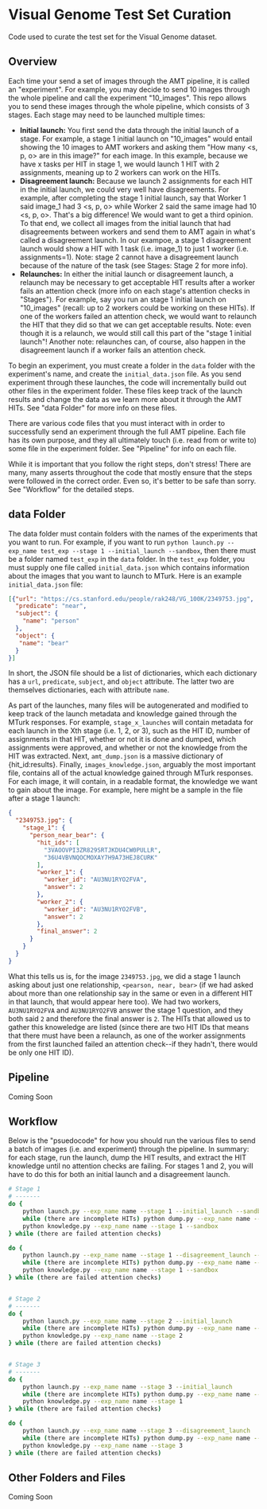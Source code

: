# Visual Genome Test Set Curation
Code used to curate the test set for the Visual Genome dataset.

## Overview

Each time your send a set of images through the AMT pipeline, it is called an "experiment". For example, you may decide to send 10 images through the whole pipeline and call the experiment "10_images". This repo allows you to send these images through the whole pipeline, which consists of 3 stages. Each stage may need to be launched multiple times:

- **Initial launch:** You first send the data through the initial launch of a stage. For example, a stage 1 initial launch on "10_images" would entail showing the 10 images to AMT workers and asking them "How many <s, p, o> are in this image?" for each image. In this example, because we have x tasks per HIT in stage 1, we would launch 1 HIT with 2 assignments, meaning up to 2 workers can work on the HITs.
- **Disagreement launch:** Because we launch 2 assignments for each HIT in the initial launch, we could very well have disagreements. For example, after completing the stage 1 initial launch, say that Worker 1 said image_1 had 3 <s, p, o> while Worker 2 said the same image had 10 <s, p, o>. That's a big difference! We would want to get a third opinion. To that end, we collect all images from the initial launch that had disagreements between workers and send them to AMT again in what's called a disagreement launch. In our exampoe, a stage 1 disagreement launch would show a HIT with 1 task (i.e. image_1) to just 1 worker (i.e. assignments=1). Note: stage 2 cannot have a disagreement launch because of the nature of the task (see Stages: Stage 2 for more info).
- **Relaunches:** In either the initial launch or disagreement launch, a relaunch may be necessary to get acceptable HIT results after a worker fails an attention check (more info on each stage's attention checks in "Stages"). For example, say you run an stage 1 initial launch on "10_images" (recall: up to 2 workers could be working on these HITs). If one of the workers failed an attention check, we would want to relaunch the HIT that they did so that we can get acceptable results. Note: even though it is a relaunch, we would still call this part of the "stage 1 initial launch"! Another note: relaunches can, of course, also happen in the disagreement launch if a worker fails an attention check.

To begin an experiment, you must create a folder in the `data` folder with the experiment's name, and create the `initial_data.json` file. As you send experiment through these launches, the code will incrementally build out other files in the experiment folder. These files keep track of the launch results and change the data as we learn more about it through the AMT HITs. See "data Folder" for more info on these files.

There are various code files that you must interact with in order to successfully send an experiment through the full AMT pipeline. Each file has its own purpose, and they all ultimately touch (i.e. read from or write to) some file in the experiment folder. See "Pipeline" for info on each file.

While it is important that you follow the right steps, don't stress! There are many, many asserts throughout the code that mostly ensure that the steps were followed in the correct order. Even so, it's better to be safe than sorry. See "Workflow" for the detailed steps.



## data Folder

The data folder must contain folders with the names of the experiments that you want to run. For example, if you want to run `python launch.py --exp_name test_exp --stage 1 --initial_launch --sandbox`, then there must be a folder named `test_exp` in the `data` folder. In the `test_exp` folder, you must supply one file called `initial_data.json` which contains information about the images that you want to launch to MTurk. Here is an example `initial_data.json` file:

```json
[{"url": "https://cs.stanford.edu/people/rak248/VG_100K/2349753.jpg",
  "predicate": "near",
  "subject": {
    "name": "person"
  },
  "object": {
   "name": "bear"
  }
}]
```

In short, the JSON file should be a list of dictionaries, which each dictionary has a `url`, `predicate`, `subject`, and `object` attribute. The latter two are themselves dictionaries, each with attribute `name`.

As part of the launches, many files will be autogenerated and modified to keep track of the launch metadata and knowledge gained through the MTurk responses. For example, `stage_x_launches` will contain metadata for each launch in the Xth stage (i.e. 1, 2, or 3), such as the HIT ID, number of assignments in that HIT, whether or not it is done and dumped, which assignments were approved, and whether or not the knowledge from the HIT was extracted. Next, `amt_dump.json` is a massive dictionary of {hit_id:results}. Finally, `images_knowledge.json`, arguably the most important file, contains all of the actual knowledge gained through MTurk responses. For each image, it will contain, in a readable format, the knowledge we want to gain about the image. For example, here might be a sample in the file after a stage 1 launch:

```json
{
  "2349753.jpg": {
    "stage_1": {
      "person_near_bear": {
        "hit_ids": [
          "3VAOOVPI3ZR829SRTJKDU4CW0PULLR",
          "36U4VBVNQOCMOXAY7H9A73HEJ8CURK"
        ],
        "worker_1": {
          "worker_id": "AU3NU1RYO2FVA",
          "answer": 2
        },
        "worker_2": {
          "worker_id": "AU3NU1RYO2FVB",
          "answer": 2
        },
        "final_answer": 2
      }
    }
  }
}
```

What this tells us is, for the image `2349753.jpg`, we did a stage 1 launch asking about just one relationship, `<pearson, near, bear>` (if we had asked about more than one relationship say in the same or even in a different HIT in that launch, that would appear here too). We had two workers, `AU3NU1RYO2FVA` and `AU3NU1RYO2FVB` answer the stage 1 question, and they both said `2` and therefore the final answer is `2`. The HITs that allowed us to gather this knoweledge are listed (since there are two HIT IDs that means that there must have been a relaunch, as one of the worker assignments from the first launched failed an attention check--if they hadn't, there would be only one HIT ID).

## Pipeline

Coming Soon



## Workflow

Below is the "psuedocode" for how you should run the various files to send a batch of images (i.e. and experiment) through the pipeline. In summary: for each stage, run the launch, dump the HIT results, and extract the HIT knowledge until no attention checks are failing. For stages 1 and 2, you will have to do this for both an initial launch and a disagreement launch.

```sh
# Stage 1
# -------
do {
    python launch.py --exp_name name --stage 1 --initial_launch --sandbox
    while (there are incomplete HITs) python dump.py --exp_name name --stage 1 --sandbox
    python knowledge.py --exp_name name --stage 1 --sandbox
} while (there are failed attention checks)

do {
    python launch.py --exp_name name --stage 1 --disagreement_launch --sandbox
    while (there are incomplete HITs) python dump.py --exp_name name --stage 1 --sandbox
    python knowledge.py --exp_name name --stage 1 --sandbox
} while (there are failed attention checks)


# Stage 2
# -------
do {
    python launch.py --exp_name name --stage 2 --initial_launch
    while (there are incomplete HITs) python dump.py --exp_name name --stage 2
    python knowledge.py --exp_name name --stage 2
} while (there are failed attention checks)


# Stage 3
# -------
do {
    python launch.py --exp_name name --stage 3 --initial_launch
    while (there are incomplete HITs) python dump.py --exp_name name --stage 3
    python knowledge.py --exp_name name --stage 1
} while (there are failed attention checks)

do {
    python launch.py --exp_name name --stage 3 --disagreement_launch
    while (there are incomplete HITs) python dump.py --exp_name name --stage 3
    python knowledge.py --exp_name name --stage 3
} while (there are failed attention checks)
```



## Other Folders and Files

Coming Soon
